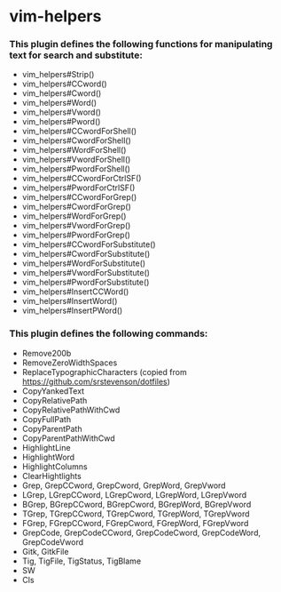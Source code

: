 # vim-helpers

### This plugin defines the following functions for manipulating text for search and substitute:

* vim_helpers#Strip()
* vim_helpers#CCword()
* vim_helpers#Cword()
* vim_helpers#Word()
* vim_helpers#Vword()
* vim_helpers#Pword()
* vim_helpers#CCwordForShell()
* vim_helpers#CwordForShell()
* vim_helpers#WordForShell()
* vim_helpers#VwordForShell()
* vim_helpers#PwordForShell()
* vim_helpers#CCwordForCtrlSF()
* vim_helpers#PwordForCtrlSF()
* vim_helpers#CCwordForGrep()
* vim_helpers#CwordForGrep()
* vim_helpers#WordForGrep()
* vim_helpers#VwordForGrep()
* vim_helpers#PwordForGrep()
* vim_helpers#CCwordForSubstitute()
* vim_helpers#CwordForSubstitute()
* vim_helpers#WordForSubstitute()
* vim_helpers#VwordForSubstitute()
* vim_helpers#PwordForSubstitute()
* vim_helpers#InsertCCWord()
* vim_helpers#InsertWord()
* vim_helpers#InsertPWord()

### This plugin defines the following commands:

* Remove200b
* RemoveZeroWidthSpaces
* ReplaceTypographicCharacters (copied from https://github.com/srstevenson/dotfiles)
* CopyYankedText
* CopyRelativePath
* CopyRelativePathWithCwd
* CopyFullPath
* CopyParentPath
* CopyParentPathWithCwd
* HighlightLine
* HighlightWord
* HighlightColumns
* ClearHightlights
* Grep, GrepCCword, GrepCword, GrepWord, GrepVword
* LGrep, LGrepCCword, LGrepCword, LGrepWord, LGrepVword
* BGrep, BGrepCCword, BGrepCword, BGrepWord, BGrepVword
* TGrep, TGrepCCword, TGrepCword, TGrepWord, TGrepVword
* FGrep, FGrepCCword, FGrepCword, FGrepWord, FGrepVword
* GrepCode, GrepCodeCCword, GrepCodeCword, GrepCodeWord, GrepCodeVword
* Gitk, GitkFile
* Tig, TigFile, TigStatus, TigBlame
* SW
* Cls
